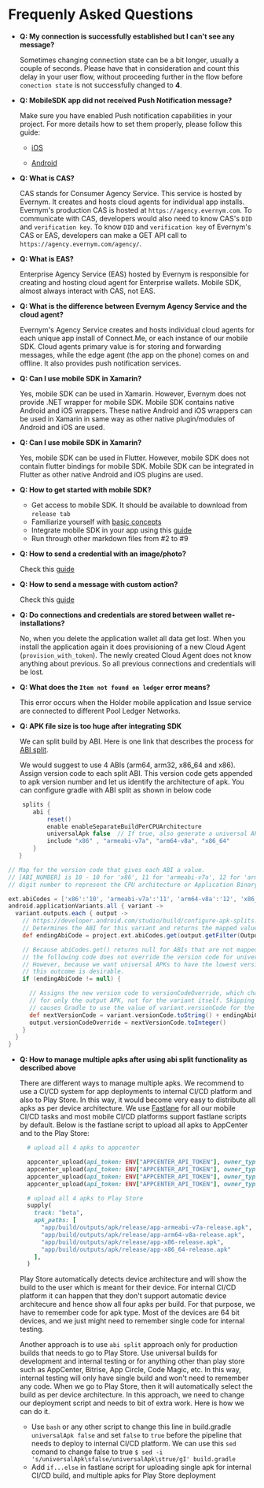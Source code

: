 # Frequenly Asked Questions

- **Q: My connection is successfully established but I can't see any message?**

    Sometimes changing connection state can be a bit longer, usually a couple of seconds. Please have that in consideration and count this delay in your user flow, without proceeding further in the flow before `conection state` is not successfully changed to **4**.

- **Q: MobileSDK app did not received Push Notification message?**

    Make sure you have enabled Push notification capabilities in your project. 
    For more details how to set them properly, please follow this guide: 
    
    - [iOS](https://developer.apple.com/library/archive/documentation/Miscellaneous/Reference/EntitlementKeyReference/Chapters/EnablingLocalAndPushNotifications.html)
    
    - [Android](https://developers.google.com/web/ilt/pwa/introduction-to-push-notifications)

- **Q: What is CAS?**

     CAS stands for Consumer Agency Service. This service is hosted by Evernym. It creates and hosts cloud agents for individual app installs. Evernym's production CAS is hosted at `https://agency.evernym.com`. To communicate with CAS, developers would also need to know CAS's `DID` and `verification key`. To know `DID` and `verification key` of Evernym's CAS or EAS, developers can make a GET API call to `https://agency.evernym.com/agency/`.

- **Q: What is EAS?**

     Enterprise Agency Service (EAS) hosted by Evernym is responsible for creating and hosting cloud agent for Enterprise wallets. Mobile SDK, almost always interact with CAS, not EAS.

- **Q: What is the difference between Evernym Agency Service and the cloud agent?**

     Evernym's Agency Service creates and hosts individual cloud agents for each unique app install of Connect.Me, or each instance of our mobile SDK.
     Cloud agents primary value is for storing and forwarding messages, while the edge agent (the app on the phone) comes on and offline. It also provides push notification services.

- **Q: Can I use mobile SDK in Xamarin?**

     Yes, mobile SDK can be used in Xamarin. However, Evernym does not provide .NET wrapper for mobile SDK. Mobile SDK contains native Android and iOS wrappers. These native Android and iOS wrappers can be used in Xamarin in same way as other native plugin/modules of Android and iOS are used.

- **Q: Can I use mobile SDK in Xamarin?**

     Yes, mobile SDK can be used in Flutter. However, mobile SDK does not contain flutter bindings for mobile SDK. Mobile SDK can be integrated in Flutter as other native Android and iOS plugins are used.

- **Q: How to get started with mobile SDK?**

    - Get access to mobile SDK. It should be available to download from `release tab`
    - Familiarize yourself with [basic concepts](./0.Base%20Concepts.md)
    - Integrate mobile SDK in your app using this [guide](./1.ProjectSetup.md)
    - Run through other markdown files from #2 to #9

- **Q: How to send a credential with an image/photo?**

    Check this [guide](CredentialsWithAttachments.md)

- **Q: How to send a message with custom action?**

    Check this [guide](8.StructuredMessages.md)

- **Q: Do connections and credentials are stored between wallet re-installations?**

    No, when you delete the application wallet all data get lost. 
    When you install the application again it does provisioning of a new Cloud Agent (`provision_with_token`).
    The newly created Cloud Agent does not know anything about previous. So all previous connections and credentials will be lost. 

- **Q: What does the `Item not found on ledger` error means?**

  This error occurs when the Holder mobile application and Issue service are connected to different Pool Ledger Networks.

- **Q: APK file size is too huge after integrating SDK**

  We can split build by ABI. Here is one link that describes the process for [ABI split](https://developer.android.com/studio/build/configure-apk-splits).
  
  We would suggest to use 4 ABIs (arm64, arm32, x86_64 and x86). Assign version code to each split ABI. This version code gets appended to apk version number and let us identify the architecture of apk.  You can configure gradle with ABI split as shown in below code

```gradle
    splits {
       abi {
           reset()
           enable enableSeparateBuildPerCPUArchitecture
           universalApk false  // If true, also generate a universal APK
           include "x86" , "armeabi-v7a", "arm64-v8a", "x86_64"
       }
   }

// Map for the version code that gives each ABI a value.
// [ABI_NUMBER] is 10 - 10 for 'x86', 11 for 'armeabi-v7a', 12 for 'arm64-v8a', 13 for 'x86_64' - a two
// digit number to represent the CPU architecture or Application Binary Interface

ext.abiCodes = ['x86':'10', 'armeabi-v7a':'11', 'arm64-v8a':'12', 'x86_64':'13']
android.applicationVariants.all { variant ->
  variant.outputs.each { output ->
    // https://developer.android.com/studio/build/configure-apk-splits.html
    // Determines the ABI for this variant and returns the mapped value.
    def endingAbiCode = project.ext.abiCodes.get(output.getFilter(OutputFile.ABI))

    // Because abiCodes.get() returns null for ABIs that are not mapped by ext.abiCodes,
    // the following code does not override the version code for universal APKs.
    // However, because we want universal APKs to have the lowest version code,
    // this outcome is desirable.
    if (endingAbiCode != null) {

      // Assigns the new version code to versionCodeOverride, which changes the version code
      // for only the output APK, not for the variant itself. Skipping this step simply
      // causes Gradle to use the value of variant.versionCode for the APK.
      def nextVersionCode = variant.versionCode.toString() + endingAbiCode
      output.versionCodeOverride = nextVersionCode.toInteger()
    }
  }
}
```

- **Q: How to manage multiple apks after using abi split functionality as described above**

  There are different ways to manage multiple apks. We recommend to use a CI/CD system for app deployments to internal CI/CD platform and also to Play Store. In this way, it would become very easy to distribute all apks as per device architecture. We use [Fastlane](https://fastlane.tools/) for all our mobile CI/CD tasks and most mobile CI/CD platforms support fastlane scripts by default. Below is the fastlane script to upload all apks to AppCenter and to the Play Store:

  ```ruby
    # upload all 4 apks to appcenter

    appcenter_upload(api_token: ENV["APPCENTER_API_TOKEN"], owner_type: "organization", owner_name: "<owner-name>", app_name: "<app-name>", file: "app/build/outputs/apk/release/app-armeabi-v7a-release.apk")
    appcenter_upload(api_token: ENV["APPCENTER_API_TOKEN"], owner_type: "organization", owner_name: "<owner-name>", app_name: "<app-name>", file: "app/build/outputs/apk/release/app-arm64-v8a-release.apk")
    appcenter_upload(api_token: ENV["APPCENTER_API_TOKEN"], owner_type: "organization", owner_name: "<owner-name>", app_name: "<app-name>", file: "app/build/outputs/apk/release/app-x86-release.apk")
    appcenter_upload(api_token: ENV["APPCENTER_API_TOKEN"], owner_type: "organization", owner_name: "<owner-name>", app_name: "<app-name>", file: "app/build/outputs/apk/release/app-x86_64-release.apk")

    # upload all 4 apks to Play Store
    supply(
      track: "beta",
      apk_paths: [
        "app/build/outputs/apk/release/app-armeabi-v7a-release.apk",
        "app/build/outputs/apk/release/app-arm64-v8a-release.apk",
        "app/build/outputs/apk/release/app-x86-release.apk",
        "app/build/outputs/apk/release/app-x86_64-release.apk"
      ],
    )
  ```

  Play Store automatically detects device architecture and will show the build to the user which is meant for their device. For internal CI/CD platform it can happen that they don't support automatic device architecure and hence show all four apks per build. For that purpose, we have to remember code for apk type. Most of the devices are 64 bit devices, and we just might need to remember single code for internal testing. 

  Another approach is to use `abi split` approach only for production builds that needs to go to Play Store. Use universal builds for development and internal testing or for anything other than play store such as AppCenter, Bitrise, App Circle, Code Magic, etc. In this way, internal testing will only have single build and won't need to remember any code. When we go to Play Store, then it will automatically select the build as per device architecture. In this approach, we need to change our deployment script and needs to bit of extra work. Here is how we can do it.

  - Use `bash` or any other script to change this line in build.gradle `universalApk false` and set `false` to `true` before the pipeline that needs to deploy to internal CI/CD platform. We can use this `sed` comand to change false to true `$ sed -i 's/universalApk\sfalse/universalApk\strue/gI' build.gradle` 
  - Add `if...else` in fastlane script for uploading single apk for internal CI/CD build, and multiple apks for Play Store deployment
